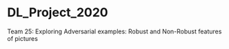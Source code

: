 # DL_Project_2020
Team 25: Exploring Adversarial examples: Robust and Non-Robust features of pictures
